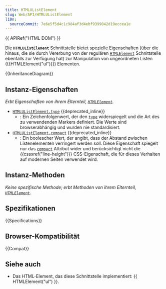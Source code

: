 ```yaml
---
title: HTMLUListElement
slug: Web/API/HTMLUListElement
l10n:
  sourceCommit: 7e6e5f5d4c1c984af3d4ebf9399042d19eccea1e
---
```


{{ APIRef("HTML DOM") }}

Die **`HTMLUListElement`** Schnittstelle bietet spezielle Eigenschaften (über die hinaus, die sie durch Vererbung von der regulären [`HTMLElement`](/de/docs/Web/API/HTMLElement) Schnittstelle ebenfalls zur Verfügung hat) zur Manipulation von ungeordneten Listen ({{HTMLElement("ul")}}) Elementen.

{{InheritanceDiagram}}

## Instanz-Eigenschaften

_Erbt Eigenschaften von ihrem Elternteil, [`HTMLElement`](/de/docs/Web/API/HTMLElement)._

- [`HTMLUListElement.type`](/de/docs/Web/API/HTMLUListElement/type) {{deprecated_inline}}
  - : Ein Zeichenfolgenwert, der den [`type`](/de/docs/Web/HTML/Element/ul#type) widerspiegelt und die Art des zu verwendenden Markers definiert. Die Werte sind browserabhängig und wurden nie standardisiert.
- [`HTMLUListElement.compact`](/de/docs/Web/API/HTMLUListElement/compact) {{deprecated_inline}}
  - : Ein boolescher Wert, der angibt, dass der Abstand zwischen Listenelementen verringert werden soll. Diese Eigenschaft spiegelt nur das [`compact`](/de/docs/Web/HTML/Element/ul#compact) Attribut wider und berücksichtigt nicht die {{cssxref("line-height")}} CSS-Eigenschaft, die für dieses Verhalten auf modernen Seiten verwendet wird.

## Instanz-Methoden

_Keine spezifische Methode; erbt Methoden von ihrem Elternteil, [`HTMLElement`](/de/docs/Web/API/HTMLElement)._

## Spezifikationen

{{Specifications}}

## Browser-Kompatibilität

{{Compat}}

## Siehe auch

- Das HTML-Element, das diese Schnittstelle implementiert: {{ HTMLElement("ul") }}.
